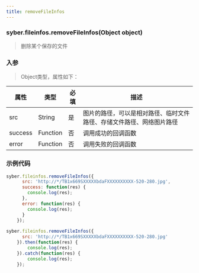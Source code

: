 ```yaml
---
title: removeFileInfos
---
```


### syber.fileinfos.removeFileInfos(Object object)

> 删除某个保存的文件

### 入参

> Object类型，属性如下：

属性 | 类型 | 必填 | 描述
---|---|---|---
src | String | 是 | 图片的路径，可以是相对路径、临时文件路径、存储文件路径、网络图片路径
success | Function | 否 | 调用成功的回调函数
error | Function | 否 | 调用失败的回调函数


### 示例代码
```javascript
syber.fileinfos.removeFileInfos({
      src: 'http://*/TB1x669SXXXXXbdaFXXXXXXXXXX-520-280.jpg',
      success: function(res) {
        console.log(res);
      },
      error: function(res) {
        console.log(res);
      }
    });
	
syber.fileinfos.removeFileInfos({
      src: 'http://*/TB1x669SXXXXXbdaFXXXXXXXXXX-520-280.jpg'
    }).then(function(res) {
		console.log(res);
	}).catch(function(res) {
		console.log(res);
	});
```